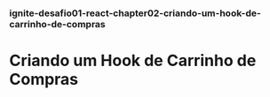 ### ignite-desafio01-react-chapter02-criando-um-hook-de-carrinho-de-compras

# Criando um Hook de Carrinho de Compras
